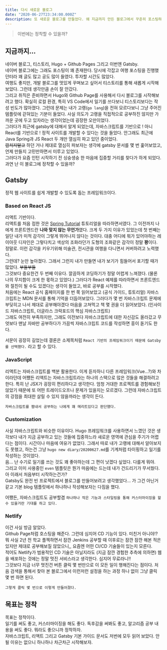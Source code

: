 ```yaml
---
title: 다시 새로운 블로그
date: "2020-06-27T23:34:00.000Z"
description: 또 새로운 블로그를 만들었다. 왜 지금까지 만든 블로그에서 꾸준히 포스팅하지 못했을까? 이번에는 정착할 수 있을까?
---
```


> 이번에는 정착할 수 있을까?


## 지금까지...

네이버 블로그, 티스토리, Hugo + Github Pages 그리고 이번엔 Gatsby.  
네이버 블로그에는 그래도 포스팅이 꽤 존재한다. 당시에 각잡고 여행 포스팅을 진행했던터라 꽤 글도 많고 공도 많이 들였다. 투자할 시간도 많았다.  
여행도 좋지만, 개발 블로그를 멋있게 꾸며보고 싶어서 티스토리를 통해 새롭게 시작해보았다. 그런데 생각만큼 손이 잘 안갔다.  
그리고 취직은 준비하면서 Hugo와 Github Page를 사용해서 다시 블로그를 시작해보려고 했다. 확실히 로컬 환경, 특히 VS Code에서 일기를 쓰다보니 티스토리보다는 작성 빈도가 많아졌다. 그런데 문제는 내가 고랭(`go lang`)을 전혀 모르다보니 그냥 주어진 템플릿에 갇혀있는 기분이 들었다. 사실 의도가 고랭을 직접적으로 공부하진 않지만 가까운 곳에 두고 있자라는 생각이었는데 굉장한 오만이었다.  
그러다가 최근에 gatsby에 대해서 알게 되었는데, 자바스크립트를 기반으로 ! 아니 React를 기반으로 ! 정적 사이트를 개발할 수 있다는 것을 들었다. 안그래도 최근에 Java Spring과 JS React 두 개만 열심히 파고 있던 중이었다.  
~~깝치지말고~~ 하던 거나 제대로 열심히 파보자는 생각에 gatsby 문서를 몇 번 훑어보았고, 언제 만들지 고민만하면서 미루고 있었다.  
그러다가 요즘 인턴 시작하기 전 싱숭생숭 한 마음에 집중할 거리를 찾다가 하게 되었다.  
과연 난 이 블로그에 정착할 수 있을까? 


## Gatsby
정적 웹 사이트를 쉽게 개발할 수 있도록 돕는 프레임워크이다.  

### Based on React JS
리액트 기반이다.  
리액트를 처음 접한 것은 [Spring Tutorial](https://spring.io/guides/tutorials/react-and-spring-data-rest/) 튜토리얼을 따라하면서였다. 그 이전까지 나에게 프론트엔드란 **나와 맞지 않는 무언가**였다. 크게 두 가지 이유가 있었는데 첫 번째는 일단 내가 미적 감각이 그렇게 뛰어나지 않다는 것이다. 대충 어디에 뭐가 있어야하는 레이아웃 디자인은 그렇다치고 색상의 조화라던가 도형의 조화같은 감각이 정말 **꽝**이다. 정말로. 이런 감각을 키우기위해 미술관, 전시관을 여행을 다니면서 커버하려고 노력했다.  
그런데? 눈만 높아졌다. 그래서 그런지 내가 만들면 내가 보기가 힘들어서 포기할 때가 많았다. ~~부들부들~~  
그것보다 중요한건 두 번째 이유다. 깔끔하게 코딩하기가 정말 어렵게 느껴졌다. (물론 나의 무지함이 크게 한 몫하고 있었다.) 그러다가 React 예제를 따라하면서 프론트엔드와 절친이 될 수도 있겠다는 생각이 들었고, 바로 공부를 시작했다.  
처음에는 React 공식 홈페이지를 한 번 쭉 읽어보았고 (공식 가이드, 튜토리얼) 자바스크립트는 MDN 문서를 통해 기억을 더듬어보았다. 그러다가 몇 번 자바스크립트 문제에 부딪히고 나서 제대로 공부해야겠다 마음을 고쳐먹고 책 몇 권을 더 읽어보았다. (인사이드 자바스크립트, 더글라스 크락포드의 핵심 자바스크립트)  
그래도 여전히 부족하지만, 그래도 이전보다 자바스크립트에 대한 자신감도 올라갔고 무엇보다 맨날 자바만 공부하다가 가끔씩 자바스크립트 코드를 작성하면 흥이 돋기도 한다.  

서문이 굉장히 길었는데 결론은 소제목처럼 `React 기반의 프레임워크이기 때문에 Gatsby를 선택했다.` 라고 할 수 있다.

### JavaScript
리액트는 자바스크립트를 백분 활용한다.
이게 듣자하니 다른 프레임워크(Vue...?)와 차이라던데 어쨌든 리액트는 자바스크립트라는 하나의 스택으로 많은 것들을 해결하려고 한다. 특히 난 JSX가 굉장히 편리하다고 생각한다. 엄청 거대한 프로젝트를 경험해보진 않았기 때문에 또 어떤 트레이드오프나 문제가 있을지는 모르겠다. 그런데 자바스크립트의 강점을 최대한 살릴 수 있지 않을까라는 생각이 든다.  

`자바스크립트를 짬내서 공부하는 나에게 꽤 메리트있다고 판단했다.`

### Customization
사실 자바스크립트와 비슷한 이유이다.
Hugo 프레임워크를 사용하면서 느꼈던 것은 생각보다 내가 지금 공부하고 있는 것들에 집중하느라 새로운 영역에 관심을 주기가 어렵다는 점이다. 시간이나 마음에 여유가 없었다. 그래서 따로 내가 고랭에 대해서 알아보지도 못했고, 하는건 그냥 `hugo new diary/20200627.md`를 기계처럼 타이핑하고 일기를 작성하는 것이었다.  
음... 난 수기로 일기를 쓰는 것도 꽤 좋아하는데 그 편이 낫겠다 싶었다. 다를게 뭐야.  
그리고 이미 사용중인 `even` 템플릿은 뭔가 마음에는 드는데 내가 건드리기가 무서웠다. 아 이래서 처음부터 시작하는건가?  
Gatsby도 완전 빈 프로젝트에서 블로그를 만들어보려고 생각했었다... 가 그건 아닌거 같고 기본 blog 템플릿에서 하나하나 작성해보자는 다짐을 했다.

어쨌든, 자바스크립트도 공부할겸 `하나하나 작은 기능과 스타일링을 통해 커스터마이징을 할 수 있을거란 기대를 하고 있다.`

### Netlify
이건 사실 방금 알았다.  
Github Page처럼 호스팅을 해준다. 그런데 심지어 CD 기능이 있다. 미친거 아니야!? 뭐 사실 2년 전 학교 플젝하면서 잠깐 Jenkins 공부할 때 이후로는 잠깐 잠깐 해본 적은 있지만 제대로 공부해보질 않았으니,, 요즘엔 어떤 CI/CD 기술들이 있는지 모른다.  
적어도 Netlify가 범용적인 CD 기술은 아닐지라도 (지금 잠깐 경험한 추측에 의하면) 웹을 배포하는 것에는 정말 멋진 서비스라고 생각한다. 심지어 무료라니!!  
그것보다 지금 너무 멋진건 버튼 클릭 몇 번만으로 이 모든 일이 행해진다는 점이다. 처음 검색을 통해서 찾아 본 블로그에서 이런저런 설정을 하는 과정 하나 없이 그냥 클릭 몇 번 하면 된다.  

`그렇게 클릭 몇 번으로 이렇게 만들어졌다.`



## 목표는 정착
목표는 정착이다.  
일기를 써도 좋고, 커스터마이징을 해도 좋다. 독후감을 써봐도 좋고, 알고리즘 공부 내용을 써도 좋다. 뭐라도 좋으니까 정착하자.  
자바스크립트, 리액트 그리고 Gatsby 기본 가이드 문서도 저번에 모두 읽어 보았다. 안될 이유는 없으니 하나하나 차근차근 시작해보자.